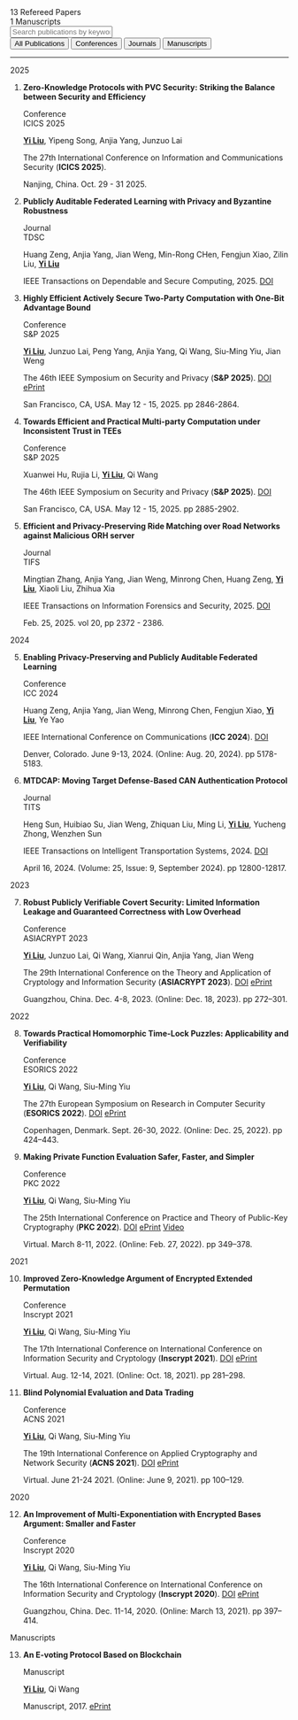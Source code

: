 

<div class="publications-container">

<!-- 统计信息栏 -->
<div class="stats-bar">
  <div class="stat-item">
    <span class="stat-number">13</span>
    <span class="stat-label">Refereed Papers</span>
  </div>
  <div class="stat-item">
    <span class="stat-number">1</span>
    <span class="stat-label">Manuscripts</span>
  </div>
</div>

<!-- 搜索和筛选 -->
<div class="search-container">
  <input type="text" class="search-input" placeholder="Search publications by keyword, venue, or co-author..." id="pubSearch">
</div>

<div class="filter-buttons">
  <button class="filter-btn btn btn-outline-primary active" data-filter="all">All Publications</button>
  <button class="filter-btn" data-filter="conference">Conferences</button>
  <button class="filter-btn" data-filter="journal">Journals</button>
  <button class="filter-btn" data-filter="manuscript">Manuscripts</button>
</div>

---

<!-- # Refereed Publications -->

<!-- 2025年论文 -->
<div class="year-divider"><span>2025</span></div>

1. **Zero-Knowledge Protocols with PVC Security: Striking the Balance between Security and Efficiency**

    <div class="pub-type conference">Conference</div> <span class="impact-badge">ICICS 2025</span>

    <u>**Yi Liu**</u>, Yipeng Song, Anjia Yang, Junzuo Lai

    The 27th International Conference on Information and Communications Security (**ICICS 2025**).
    
    Nanjing, China. Oct. 29 - 31 2025. 

2. **Publicly Auditable Federated Learning with Privacy and Byzantine Robustness**
    
    <div class="pub-type journal">Journal</div> <span class="impact-badge">TDSC</span>
    
    Huang Zeng, Anjia Yang, Jian Weng, Min-Rong CHen, Fengjun Xiao, Zilin Liu, <u>**Yi Liu**</u>

    IEEE Transactions on Dependable and Secure Computing, 2025. <span class="pubtag"><a href="https://doi.org/10.1109/tdsc.2025.3609353" target="_blank">DOI</a></span>
    

3. **Highly Efficient Actively Secure Two-Party Computation with One-Bit Advantage Bound** 


    <div class="pub-type conference">Conference</div> <span class="impact-badge">S&P 2025</span>

    <u>**Yi Liu**</u>, Junzuo Lai, Peng Yang, Anjia Yang, Qi Wang, Siu-Ming Yiu, Jian Weng

    The 46th IEEE Symposium on Security and Privacy (**S&P 2025**). <span class="pubtag"><a href="https://doi.ieeecomputersociety.org/10.1109/SP61157.2025.00183" target="_blank">DOI</a></span> <span class="pubtag"><a href="https://eprint.iacr.org/2025/614" target="_blank">ePrint</a></span>
    
    San Francisco, CA, USA. May 12 - 15, 2025. pp 2846-2864. 

4. **Towards Efficient and Practical Multi-party Computation under Inconsistent Trust in TEEs** 

    <div class="pub-type conference">Conference</div> <span class="impact-badge">S&P 2025</span>

    Xuanwei Hu, Rujia Li, <u>**Yi Liu**</u>, Qi Wang

    The 46th IEEE Symposium on Security and Privacy (**S&P 2025**). <span class="pubtag"><a href="https://doi.ieeecomputersociety.org/10.1109/SP61157.2025.00185" target="_blank">DOI</a></span>
    
    San Francisco, CA, USA. May 12 - 15, 2025. pp 2885-2902. 

5. **Efficient and Privacy-Preserving Ride Matching over Road Networks against Malicious ORH server** 

    <div class="pub-type journal">Journal</div> <span class="impact-badge">TIFS</span>

    Mingtian Zhang, Anjia Yang, Jian Weng, Minrong Chen, Huang Zeng, <u>**Yi Liu**</u>, Xiaoli Liu, Zhihua Xia

    IEEE Transactions on Information Forensics and Security, 2025. <span class="pubtag"><a href="https://doi.org/10.1109/TIFS.2025.3544453" target="_blank">DOI</a></span>
    
    Feb. 25, 2025. vol 20, pp 2372 - 2386. 

<!-- 2024年论文 -->
<div class="year-divider"><span>2024</span></div>

5. **Enabling Privacy-Preserving and Publicly Auditable Federated Learning** 

    <div class="pub-type conference">Conference</div> <span class="impact-badge">ICC 2024</span>

    Huang Zeng, Anjia Yang, Jian Weng, Minrong Chen, Fengjun Xiao, <u>**Yi Liu**</u>, Ye Yao
            
    IEEE International Conference on Communications (**ICC 2024**). <span class="pubtag"><a href="https://doi.org/10.1109/ICC51166.2024.10622406" target="_blank">DOI</a></span>

    Denver, Colorado. June 9-13, 2024. (Online: Aug. 20, 2024). pp 5178-5183.

6. **MTDCAP: Moving Target Defense-Based CAN Authentication Protocol** 

    <div class="pub-type journal">Journal</div> <span class="impact-badge">TITS</span>

    Heng Sun, Huibiao Su, Jian Weng, Zhiquan Liu, Ming Li, <u>**Yi Liu**</u>, Yucheng Zhong, Wenzhen Sun

    IEEE Transactions on Intelligent Transportation Systems, 2024. <span class="pubtag"><a href="https://doi.org/10.1109/TITS.2024.3384054" target="_blank">DOI</a></span>

    April 16, 2024. (Volume: 25, Issue: 9, September 2024). pp 12800-12817. 

<!-- 2023年论文 -->
<div class="year-divider"><span>2023</span></div>

7. **Robust Publicly Verifiable Covert Security: Limited Information Leakage and Guaranteed Correctness with Low Overhead** 
  
    <div class="pub-type conference">Conference</div> <span class="impact-badge">ASIACRYPT 2023</span>

    <u>**Yi Liu**</u>, Junzuo Lai, Qi Wang, Xianrui Qin, Anjia Yang, Jian Weng 

    The 29th International Conference on the Theory and Application of Cryptology and Information Security (**ASIACRYPT 2023**). <span class="pubtag"><a href="https://doi.org/10.1007/978-981-99-8721-4_9" target="_blank">DOI</a></span> <span class="pubtag"><a href="https://eprint.iacr.org/2023/1392" target="_blank">ePrint</a></span>

    Guangzhou, China. Dec. 4-8, 2023. (Online: Dec. 18, 2023). pp 272–301. 

<!-- 2022年论文 -->
<div class="year-divider"><span>2022</span></div>

8. **Towards Practical Homomorphic Time-Lock Puzzles: Applicability and Verifiability**
  
    <div class="pub-type conference">Conference</div> <span class="impact-badge">ESORICS 2022</span>

    <u>**Yi Liu**</u>, Qi Wang, Siu-Ming Yiu 

    The 27th European Symposium on Research in Computer Security (**ESORICS 2022**).  <span class="pubtag"><a href="https://doi.org/10.1007/978-3-031-17140-6_21" target="_blank">DOI</a></span> <span class="pubtag"><a href="https://eprint.iacr.org/2022/585" target="_blank">ePrint</a></span>

    Copenhagen, Denmark. Sept. 26-30, 2022. (Online: Dec. 25, 2022). pp 424–443.

9. **Making Private Function Evaluation Safer, Faster, and Simpler** 
  
    <div class="pub-type conference">Conference</div> <span class="impact-badge">PKC 2022</span>

    <u>**Yi Liu**</u>, Qi Wang, Siu-Ming Yiu 

    The 25th International Conference on Practice and Theory of Public-Key Cryptography (**PKC 2022**). <span class="pubtag"><a href="https://doi.org/10.1007/978-3-030-97121-2_13" target="_blank">DOI</a></span> <span class="pubtag"><a href="https://eprint.iacr.org/2021/1682" target="_blank">ePrint</a></span> <span class="pubtag"><a href="https://www.youtube.com/watch?v=Pv8zVTxacr0" target="_blank">Video</a></span>

    Virtual. March 8-11, 2022. (Online: Feb. 27, 2022). pp 349–378. 

<!-- 2021年论文 -->
<div class="year-divider"><span>2021</span></div>

10. **Improved Zero-Knowledge Argument of Encrypted Extended Permutation** 
  
    <div class="pub-type conference">Conference</div> <span class="impact-badge">Inscrypt 2021</span>

    <u>**Yi Liu**</u>, Qi Wang, Siu-Ming Yiu 

    The 17th International Conference on International Conference on Information Security and Cryptology (**Inscrypt 2021**). <span class="pubtag"><a href="https://doi.org/10.1007/978-3-030-88323-2_15" target="_blank">DOI</a></span> <span class="pubtag"><a href="https://eprint.iacr.org/2021/1430" target="_blank">ePrint</a></span>

    Virtual. Aug. 12-14, 2021. (Online: Oct. 18, 2021). pp 281–298.
    
11. **Blind Polynomial Evaluation and Data Trading** 
  
    <div class="pub-type conference">Conference</div> <span class="impact-badge">ACNS 2021</span>

    <u>**Yi Liu**</u>, Qi Wang, Siu-Ming Yiu 

    The 19th International Conference on Applied Cryptography and Network Security (**ACNS 2021**). <span class="pubtag"><a href="https://doi.org/10.1007/978-3-030-78372-3_5" target="_blank">DOI</a></span> <span class="pubtag"><a href="https://eprint.iacr.org/2021/413" target="_blank">ePrint</a></span>

    Virtual. June 21-24 2021. (Online: June 9, 2021). pp 100–129. 

<!-- 2020年论文 -->
<div class="year-divider"><span>2020</span></div>

12. **An Improvement of Multi-Exponentiation with Encrypted Bases Argument: Smaller and Faster** 
  
    <div class="pub-type conference">Conference</div> <span class="impact-badge">Inscrypt 2020</span>

    <u>**Yi Liu**</u>, Qi Wang, Siu-Ming Yiu 

    The 16th International Conference on International Conference on Information Security and Cryptology (**Inscrypt 2020**). <span class="pubtag"><a href="https://doi.org/10.1007/978-3-030-71852-7_27" target="_blank">DOI</a></span> <span class="pubtag"><a href="https://eprint.iacr.org/2020/567" target="_blank">ePrint</a></span>

    Guangzhou, China. Dec. 11-14, 2020. (Online: March 13, 2021). pp 397–414.  

<!-- # Manuscripts -->

<div class="year-divider"><span>Manuscripts</span></div>

13. **An E-voting Protocol Based on Blockchain** 
  
    <div class="pub-type manuscript">Manuscript</div>

    <u>**Yi Liu**</u>, Qi Wang

    Manuscript, 2017. <span class="pubtag"><a href="https://eprint.iacr.org/2017/1043" target="_blank">ePrint</a></span>

</div>


